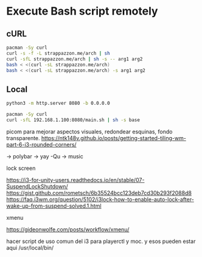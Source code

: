 # Execute Bash script remotely

## cURL

```bash
pacman -Sy curl
curl -s -f -L strappazzon.me/arch | sh
curl -sfL strappazzon.me/arch | sh -s -- arg1 arg2
bash < <(curl -sL strappazzon.me/arch)
bash < <(curl -sL strappazzon.me/arch) -s arg1 arg2
```

## Local

```bash
python3 -m http.server 8080 -b 0.0.0.0
```

```bash
pacman -Sy curl
curl -sfL 192.168.1.100:8080/main.sh | sh -s base
```

picom para mejorar aspectos visuales, redondear esquinas, fondo transparente.
https://ntk148v.github.io/posts/getting-started-tiling-wm-part-6-i3-rounded-corners/

-> polybar
-> yay -Qu
-> music

lock screen

https://i3-for-unity-users.readthedocs.io/en/stable/07-SuspendLockShutdown/
https://gist.github.com/rometsch/6b35524bcc123deb7cd30b293f2088d8
https://faq.i3wm.org/question/5102/i3lock-how-to-enable-auto-lock-after-wake-up-from-suspend-solved.1.html

xmenu

https://gideonwolfe.com/posts/workflow/xmenu/

hacer script de uso comun del i3 para playerctl y moc.
y esos pueden estar aqui /usr/local/bin/

